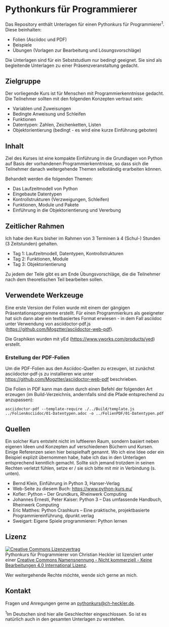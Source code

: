 # Pythonkurs für Programmierer

Das Repository enthält Unterlagen für einen Pythonkurs für Programmierer<sup>1</sup>. Diese beinhalten:

* Folien (Asciidoc und PDF)
* Beispiele
* Übungen (Vorlagen zur Bearbeitung und Lösungsvorschläge)

Die Unterlagen sind für ein Sebststudium nur bedingt geeignet. 
Sie sind als begleitende Unterlagen zu einer Präsenzveranstaltung gedacht.


## Zielgruppe

Der vorliegende Kurs ist für Menschen mit Programmierkenntnisse gedacht. Die Teilnehmer sollten mit den folgenden Konzepten vertraut sein:
* Variablen und Zuweisungen
* Bedingte Anweisung und Schleifen
* Funktionen
* Datentypen: Zahlen, Zeichenketten, Listen
* Objektorientierung (bedingt - es wird eine kurze Einführung geboten)


## Inhalt

Ziel des Kurses ist eine kompakte Einführung in die Grundlagen von Python auf Basis der vorhandenen Programmierkenntnisse, so dass sich die Teilnehmer danach weitergehende Themen selbständig erarbeiten können.

Behandelt werden die folgenden Themen:
* Das Laufzeitmodell von Python
* Eingebaute Datentypen
* Kontrollstrukturen (Verzweigungen, Schleifen)
* Funktionen, Module und Pakete
* Einführung in die Objektorientierung und Vererbung


## Zeitlicher Rahmen

Ich habe den Kurs bisher im Rahmen von 3 Terminen à 4 (Schul-) Stunden (3 Zeitstunden) gehalten. 
* Tag 1: Laufzeitmodell, Datentypen, Kontrollstrukturen
* Tag 2: Funktionen, Module
* Tag 3: Objektorientierung

Zu jedem der Teile gibt es am Ende Übungsvorschläge, die die Teilnehmer nach dem theoretischen Teil bearbeiten sollen.


## Verwendete Werkzeuge

Eine erste Version der Folien wurde mit einem der gängigen Präsentationsprogramme erstellt. Für einen Programmierkurs als geeigneter hat sich dann aber ein textbasiertes Format erwiesen - in dem Fall asciidoc unter Verwendung von asciidoctor-pdf.js (https://github.com/Mogztter/asciidoctor-web-pdf). 

Die Graphiken wurden mit yEd (https://www.yworks.com/products/yed) erstellt.


### Erstellung der PDF-Folien

Um die PDF-Folien aus den Asciidoc-Quellen zu erzeugen, ist zunächst asciidoctor-pdf-js zu installieren wie unter https://github.com/Mogztter/asciidoctor-web-pdf beschrieben.

Die Folien in PDF kann man dann durch einen Befehl der folgenden Art erzeugen (im Build-Verzeichnis, andernfalls sind die Pfade entsprechend zu anzupassen):

`asciidoctor-pdf --template-require ./../Build/template.js ../FolienAsciidoc/01-Datentypen.adoc -o ../FolienPDF/01-Datentypen.pdf`


## Quellen

Ein solcher Kurs entsteht nicht im luftleeren Raum, sondern basiert neben eigenen Ideen und Konzepten auf verschiedenen Büchern und Kursen. Einige Referenzen seien hier beispielhaft genannt. Wo ich eine Idee oder ein Beispiel explizit übernommen habe, habe ich das in den Unterlagen entsprechend kenntlich gemacht. Sollte sich jemand trotzdem in seinen Rechten verletzt fühlen, setze er / sie sich bitte mit mir in Verbindung (s. unten).

* Bernd Klein, Einführung in Python 3, Hanser-Verlag
* Web-Seite zu diesem Buch: https://www.python-kurs.eu/
* Kofler: Python – Der Grundkurs, Rheinwerk Computing
* Johannes Ernesti, Peter Kaiser: Python 3 – Das umfassende Handbuch, Rheinwerk Computing
* Eric Matthes: Python Crashkurs – Eine praktische, projektbasierte Programmiereinführung, dpunkt.verlag
* Sweigart: Eigene Spiele programmieren: Python lernen


## Lizenz

<a rel="license" href="http://creativecommons.org/licenses/by-nc-nd/4.0/"><img alt="Creative Commons Lizenzvertrag" style="border-width:0" src="https://i.creativecommons.org/l/by-nc-nd/4.0/88x31.png" /></a><br /><span xmlns:dct="http://purl.org/dc/terms/" property="dct:title">Pythonkurs für Programmierer</span> von <span xmlns:cc="http://creativecommons.org/ns#" property="cc:attributionName">Christian Heckler</span> ist lizenziert unter einer <a rel="license" href="http://creativecommons.org/licenses/by-nc-nd/4.0/">Creative Commons Namensnennung - Nicht kommerziell - Keine Bearbeitungen 4.0 International Lizenz</a>.

Wer weitergehende Rechte möchte, wende sich gerne an mich.

## Kontakt
Fragen und Anregungen gerne an pythonkurs@ch-heckler.de.

<sup>1</sup>Im Deutschen sind hier alle Geschlechter eingeschlossen. So ist es natürlich auch in den gesamten Unterlagen zu verstehen.
